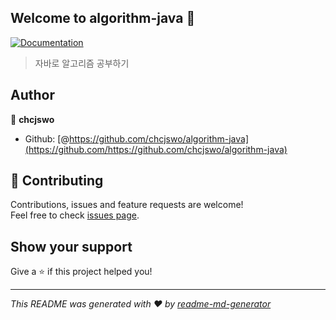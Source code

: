 ## Welcome to algorithm-java 👋
<p>
  <a href="https://www.acmicpc.net/">
    <img alt="Documentation" src="https://img.shields.io/badge/documentation-yes-brightgreen.svg" target="_blank" />
  </a>
</p>

> 자바로 알고리즘 공부하기

## Author

👤 **chcjswo**

* Github: [@https://github.com/chcjswo/algorithm-java](https://github.com/https://github.com/chcjswo/algorithm-java)

## 🤝 Contributing

Contributions, issues and feature requests are welcome!<br />Feel free to check [issues page](https://github.com/chcjswo/algorithm-java/issues).

## Show your support

Give a ⭐️ if this project helped you!

***
_This README was generated with ❤️ by [readme-md-generator](https://github.com/kefranabg/readme-md-generator)_
